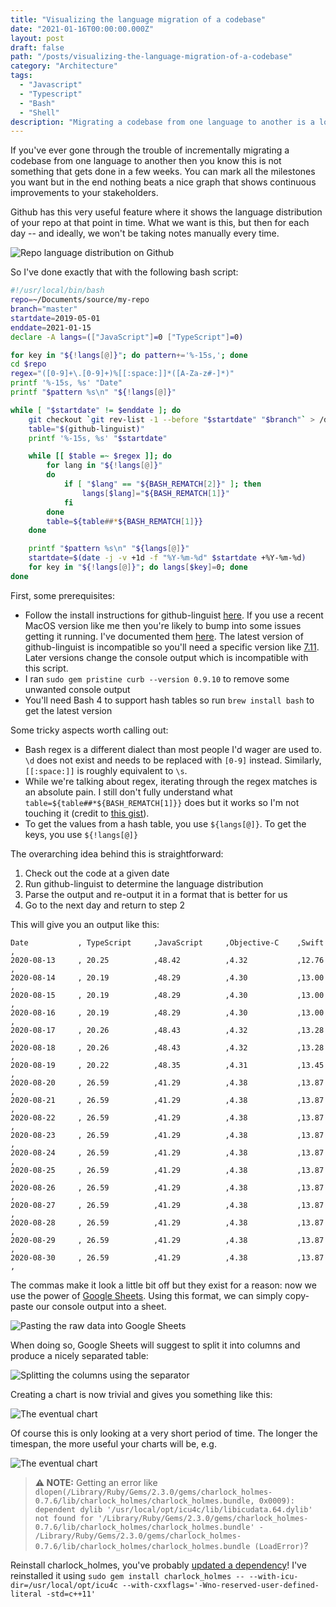```yaml
---
title: "Visualizing the language migration of a codebase"
date: "2021-01-16T00:00:00.000Z"
layout: post
draft: false
path: "/posts/visualizing-the-language-migration-of-a-codebase"
category: "Architecture"
tags:
  - "Javascript"
  - "Typescript"
  - "Bash"
  - "Shell"
description: "Migrating a codebase from one language to another is a long journey. Using a simple shell script you can create a quick and useful visual."
---
```


If you've ever gone through the trouble of incrementally migrating a codebase from one language to another then you know this is not something that gets done in a few weeks. You can mark all the milestones you want but in the end nothing beats a nice graph that shows continuous improvements to your stakeholders.

Github has this very useful feature where it shows the language distribution of your repo at that point in time. What we want is this, but then for each day -- and ideally, we won't be taking notes manually every time.

![Repo language distribution on Github](./github.PNG)

So I've done exactly that with the following bash script:

```bash
#!/usr/local/bin/bash
repo=~/Documents/source/my-repo
branch="master"
startdate=2019-05-01
enddate=2021-01-15
declare -A langs=(["JavaScript"]=0 ["TypeScript"]=0)

for key in "${!langs[@]}"; do pattern+='%-15s,'; done
cd $repo
regex="([0-9]+\.[0-9]+)%[[:space:]]*([A-Za-z#-]*)"
printf '%-15s, %s' "Date"
printf "$pattern %s\n" "${!langs[@]}"

while [ "$startdate" != $enddate ]; do
    git checkout `git rev-list -1 --before "$startdate" "$branch"` > /dev/null 2>&1
    table="$(github-linguist)"
    printf '%-15s, %s' "$startdate"

    while [[ $table =~ $regex ]]; do
        for lang in "${!langs[@]}"
        do
            if [ "$lang" == "${BASH_REMATCH[2]}" ]; then
                langs[$lang]="${BASH_REMATCH[1]}"
            fi
        done
        table=${table##*${BASH_REMATCH[1]}}
    done

    printf "$pattern %s\n" "${langs[@]}"
    startdate=$(date -j -v +1d -f "%Y-%m-%d" $startdate +%Y-%m-%d)
    for key in "${!langs[@]}"; do langs[$key]=0; done
done
```

First, some prerequisites:
* Follow the install instructions for github-linguist [here](https://github.com/github/linguist). If you use a recent MacOS version like me then you're likely to bump into some issues getting it running. I've documented them [here](https://github.com/github/linguist/issues/5147#issuecomment-761017609). The latest version of github-linguist is incompatible so you'll need a specific version like [7.11](https://github.com/github/linguist/packages/18032?version=7.11.0). Later versions change the console output which is incompatible with this script.
* I ran `sudo gem pristine curb --version 0.9.10` to remove some unwanted console output
* You'll need Bash 4 to support hash tables so run `brew install bash` to get the latest version

Some tricky aspects worth calling out: 
* Bash regex is a different dialect than most people I'd wager are used to. `\d` does not exist and needs to be replaced with `[0-9]` instead. Similarly, `[[:space:]]` is roughly equivalent to `\s`.
* While we're talking about regex, iterating through the regex matches is an absolute pain. I still don't fully understand what `table=${table##*${BASH_REMATCH[1]}}` does but it works so I'm not touching it (credit to [this gist](https://gist.github.com/PandaEox/5215e33dca9c14076eff)).
* To get the values from a hash table, you use `${langs[@]}`. To get the keys, you use `${!langs[@]}`

The overarching idea behind this is straightforward:

1. Check out the code at a given date
2. Run github-linguist to determine the language distribution
3. Parse the output and re-output it in a format that is better for us
4. Go to the next day and return to step 2

This will give you an output like this:

```
Date           , TypeScript     ,JavaScript     ,Objective-C    ,Swift          , 
2020-08-13     , 20.25          ,48.42          ,4.32           ,12.76          , 
2020-08-14     , 20.19          ,48.29          ,4.30           ,13.00          , 
2020-08-15     , 20.19          ,48.29          ,4.30           ,13.00          , 
2020-08-16     , 20.19          ,48.29          ,4.30           ,13.00          , 
2020-08-17     , 20.26          ,48.43          ,4.32           ,13.28          , 
2020-08-18     , 20.26          ,48.43          ,4.32           ,13.28          , 
2020-08-19     , 20.22          ,48.35          ,4.31           ,13.45          , 
2020-08-20     , 26.59          ,41.29          ,4.38           ,13.87          , 
2020-08-21     , 26.59          ,41.29          ,4.38           ,13.87          , 
2020-08-22     , 26.59          ,41.29          ,4.38           ,13.87          , 
2020-08-23     , 26.59          ,41.29          ,4.38           ,13.87          , 
2020-08-24     , 26.59          ,41.29          ,4.38           ,13.87          , 
2020-08-25     , 26.59          ,41.29          ,4.38           ,13.87          , 
2020-08-26     , 26.59          ,41.29          ,4.38           ,13.87          , 
2020-08-27     , 26.59          ,41.29          ,4.38           ,13.87          , 
2020-08-28     , 26.59          ,41.29          ,4.38           ,13.87          , 
2020-08-29     , 26.59          ,41.29          ,4.38           ,13.87          , 
2020-08-30     , 26.59          ,41.29          ,4.38           ,13.87          , 
```

The commas make it look a little bit off but they exist for a reason: now we use the power of [Google Sheets](https://support.google.com/a/users/answer/9308645?hl=en). Using this format, we can simply copy-paste our console output into a sheet. 

![Pasting the raw data into Google Sheets](./pasting.png)

When doing so, Google Sheets will suggest to split it into columns and produce a nicely separated table:

![Splitting the columns using the separator](./splitting.png)

Creating a chart is now trivial and gives you something like this:

![The eventual chart](./viewing.png)

Of course this is only looking at a very short period of time. The longer the timespan, the more useful your charts will be, e.g.

![The eventual chart](./bigchart.PNG)

> **⚠️ NOTE:**  Getting an error like `dlopen(/Library/Ruby/Gems/2.3.0/gems/charlock_holmes-0.7.6/lib/charlock_holmes/charlock_holmes.bundle, 0x0009): dependent dylib '/usr/local/opt/icu4c/lib/libicudata.64.dylib' not found for '/Library/Ruby/Gems/2.3.0/gems/charlock_holmes-0.7.6/lib/charlock_holmes/charlock_holmes.bundle' - /Library/Ruby/Gems/2.3.0/gems/charlock_holmes-0.7.6/lib/charlock_holmes/charlock_holmes.bundle (LoadError)`?  

Reinstall charlock\_holmes, you've probably [updated a dependency](https://github.com/github/linguist/issues/4879#issuecomment-640455585)! I've reinstalled it using `sudo gem install charlock_holmes -- --with-icu-dir=/usr/local/opt/icu4c --with-cxxflags='-Wno-reserved-user-defined-literal -std=c++11'`